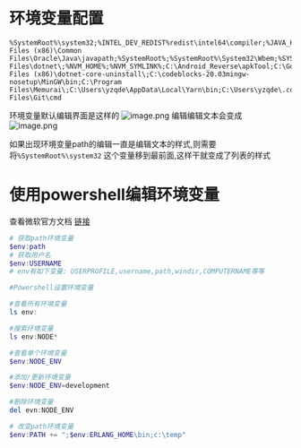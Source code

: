 # 环境变量配置

```
%SystemRoot%\system32;%INTEL_DEV_REDIST%redist\intel64\compiler;%JAVA_HOME%\bin;C:\Program Files (x86)\Common Files\Oracle\Java\javapath;%SystemRoot%;%SystemRoot%\System32\Wbem;%SYSTEMROOT%\System32\WindowsPowerShell\v1.0\;%SYSTEMROOT%\System32\OpenSSH\;C:\Program Files\dotnet\;%NVM_HOME%;%NVM_SYMLINK%;C:\Android_Reverse\apkTool;C:\Go\bin;C:\Program Files (x86)\dotnet-core-uninstall\;C:\codeblocks-20.03mingw-nosetup\MinGW\bin;C:\Program Files\Memurai\;C:\Users\yzqde\AppData\Local\Yarn\bin;C:\Users\yzqde\.conda\envs\condapkg;C:\Program Files\Git\cmd
```

环境变量默认编辑界面是这样的
![image.png](https://cdn.nlark.com/yuque/0/2021/png/295914/1626400042083-7c07f28f-db13-4387-871d-b8fa7e13678f.png#height=416&id=XO1HX&margin=%5Bobject%20Object%5D&name=image.png&originHeight=664&originWidth=677&originalType=binary&ratio=1&size=49381&status=done&style=none&width=424)
编辑编辑文本会变成
![image.png](https://cdn.nlark.com/yuque/0/2021/png/295914/1626400138935-2780232b-782f-4afb-b057-2b65315c17f3.png#height=109&id=F4GPV&margin=%5Bobject%20Object%5D&name=image.png&originHeight=217&originWidth=839&originalType=binary&ratio=1&size=14711&status=done&style=none&width=419.5)

如果出现环境变量path的编辑一直是编辑文本的样式,则需要将`%SystemRoot%\system32` 这个变量移到最前面,这样干就变成了列表的样式

# 使用powershell编辑环境变量

查看微软官方文档 [链接](https://docs.microsoft.com/en-us/powershell/module/microsoft.powershell.core/about/about_environment_variables?view=powershell-7.1)

```powershell
# 获取path环境变量
$env:path 
# 获取用户名
$env:USERNAME
# env有如下变量: USERPROFILE,username,path,windir,COMPUTERNAME等等

#Powershell设置环境变量

#查看所有环境变量  
ls env:

#搜索环境变量   
ls env:NODE*

#查看单个环境变量 
$env:NODE_ENV

#添加/更新环境变量 
$env:NODE_ENV=development

#删除环境变量        
del evn:NODE_ENV

# 改变path环境变量
$env:PATH += ";$env:ERLANG_HOME\bin;c:\temp"
```
